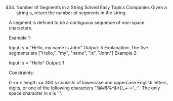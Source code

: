 434. Number of Segments in a String
     Solved
     Easy
     Topics
     Companies
     Given a string s, return the number of segments in the string.

A segment is defined to be a contiguous sequence of non-space characters.

Example 1:

Input: s = "Hello, my name is John"
Output: 5
Explanation: The five segments are ["Hello,", "my", "name", "is", "John"]
Example 2:

Input: s = "Hello"
Output: 1

Constraints:

0 <= s.length <= 300
s consists of lowercase and uppercase English letters, digits, or one of the following characters "!@#$%^&\*()\_+-=',.:".
The only space character in s is ' '.

